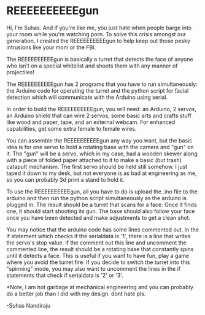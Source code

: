 # REEEEEEEEEEgun
Hi, I'm Suhas. And if you're like me, you just hate when people barge into your room while you're watching porn. To solve this crisis amongst our generation, I created the REEEEEEEEEEgun to help keep out those pesky intrusions like your mom or the FBI.

The REEEEEEEEEEgun is basically a turret that detects the face of anyone who isn't on a special whitelist and shoots them with any manner of projectiles! 

The REEEEEEEEEEgun has 2 programs that you have to run simultaneously: the Arduino code for operating the turret and the python script for facial detection which will communicate with the Arduino using serial. 

In order to build the REEEEEEEEEEgun, you will need: an Arduino, 2 servos, an Arduino shield that can wire 2 servos, some basic arts and crafts stuff like wood and paper, tape, and an external webcam. For enhanced capabilities, get some extra female to female wires.


You can assemble the REEEEEEEEEEgun any way you want, but the basic idea is for one servo to hold a rotating base with the camera and "gun" on it. The "gun" will be a servo, which in my case, had a wooden skewer along with a piece of folded paper attached to it to make a basic (but trash) catapult mechanism. The first servo should be held still somehow. I just taped it down to my desk, but not everyone is as bad at engineering as me, so you can probably 3d print a stand to hold it.


To use the REEEEEEEEEEgun, all you have to do is upload the .ino file to the arduino and then run the python script simultaneously as the arduino is plugged in. The result should be a turret that scans for a face. Once it finds one, it should start shooting its gun. The base should also follow your face once you have been detected and make adjustments to get a clean shot.

You may notice that the arduino code has some lines commented out. In the if statement which checks if the serialdata is '1', there is a line that writes the servo's stop value. If the comment out this line and uncomment the commented line, the result should be a rotating base that constantly spins until it detects a face. This is useful if you want to have fun, play a game where you avoid the turret fire. If you decide to switch the turret into this "spinning" mode, you may also want to uncomment the lines in the if statements that check if serialdata is '2' or '3'.

*Note, I am hot garbage at mechanical engineering and you can probably do a better job than I did with my design. dont hate pls.

-Suhas Nandiraju
